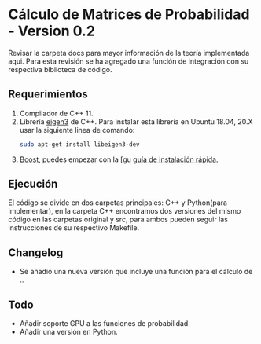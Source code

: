 #  Cálculo de Matrices de Probabilidad - Version 0.2
Revisar la carpeta docs para mayor información de la teoría implementada aqui. Para esta revisión se ha agregado una función de integración con su respectiva biblioteca de código.

## Requerimientos  
1. Compilador de C++ 11.
2. Librería [eigen3](https://eigen.tuxfamily.org/index.php?title=Main_Page) de C++. Para instalar esta librería en Ubuntu 18.04, 20.X usar la siguiente linea de comando:
    ```bash
    sudo apt-get install libeigen3-dev
    ```
3. [Boost](https://www.boost.org/), puedes empezar con la [gu [guía de instalación rápida.](https://www.boost.org/doc/libs/1_79_0/more/getting_started/unix-variants.html)

## Ejecución  

El código se divide en dos carpetas principales: C++ y Python(para implementar), en la carpeta C++ encontramos dos versiones del mismo código en las carpetas original y src, para ambos pueden seguir las instrucciones de su respectivo Makefile.

## Changelog
- Se añadió una nueva versión que incluye una función para el cálculo de ..

## Todo
- Añadir soporte GPU a las funciones de probabilidad.
- Añadir una versión en Python.
